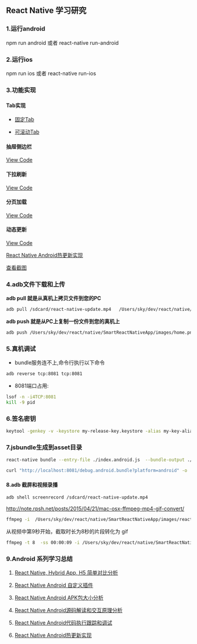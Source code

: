 ## React Native 学习研究


### 1.运行android

npm run android 
或者
react-native run-android


### 2.运行ios

npm run ios
或者
react-native run-ios


### 3.功能实现


#### Tab实现

- [固定Tab](https://github.com/hubcarl/smart-react-native-app/blob/master/app/pages/tabs/SimpleExample.js)

- [可滚动Tab](https://github.com/hubcarl/smart-react-native-app/blob/master/app/pages/tabs/ScrollableTabsExample.js)

#### 抽屉侧边栏

[View Code](https://github.com/hubcarl/smart-react-native-app/blob/master/app/pages/test/drawMD.android.js)

#### 下拉刷新

[View Code](https://github.com/hubcarl/smart-react-native-app/blob/master/app/pages/common/ListViewRefresh.js)

#### 分页加载

[View Code](https://github.com/hubcarl/smart-react-native-app/blob/master/app/pages/common/ListViewPullRefresh.js)

#### 动态更新

[View Code](https://github.com/hubcarl/smart-react-native-app/blob/master/android/app/src/main/java/com/react/smart/UpdateReactActivity.java)

[React Native Android热更新实现](http://hubcarl.github.io/blog/2016/09/15/react-native-update/)


[查看截图](https://github.com/hubcarl/smart-react-native-app/blob/master/screenshot.md)


### 4.adb文件下载和上传

**adb pull  就是从真机上拷贝文件到您的PC**

```bash
adb pull /sdcard/react-native-update.mp4   /Users/sky/dev/react/native/SmartReactNativeApp/images
```
**adb push  就是从PC上复制一份文件到您的真机上**

```bash
adb push /Users/sky/dev/react/native/SmartReactNativeApp/images/home.png  /sdcard
```

### 5.真机调试

- bundle服务连不上,命令行执行以下命令

```bash
adb reverse tcp:8081 tcp:8081
```

- 8081端口占用:

```bash
lsof -n -i4TCP:8081
kill -9 pid
```


### 6.签名密钥

```bash
keytool -genkey -v -keystore my-release-key.keystore -alias my-key-alias -keyalg RSA -keysize 2048 -validity 10000
```

### 7.jsbundle生成到asset目录

```bash
react-native bundle --entry-file ./index.android.js  --bundle-output ./app/src/main/assets/index.android.bundle --platform android --assets-dest ./app/src/main/res/ --dev false
```

```bash
curl "http://localhost:8081/debug.android.bundle?platform=android" -o  "./app/src/main/assets/debug.android.bundle"
```


#### 8.adb 截屏和视频录播

```bash
adb shell screenrecord /sdcard/react-native-update.mp4
```
http://note.rpsh.net/posts/2015/04/21/mac-osx-ffmpeg-mp4-gif-convert/

```bash
ffmpeg -i  /Users/sky/dev/react/native/SmartReactNativeApp/images/react-native-update.mp4 /Users/sky/dev/react/native/SmartReactNativeApp/images/react-native-update.gif
```

从视频中第9秒开始，截取时长为8秒的片段转化为 gif

```bash
ffmpeg -t 8  -ss 00:00:09 -i /Users/sky/dev/react/native/SmartReactNativeApp/images/react-native-update.mp4 /Users/sky/dev/react/native/SmartReactNativeApp/images/react-native-update.gif
```

### 9.Android 系列学习总结

1. [React Native, Hybrid App, H5 简单对比分析](http://hubcarl.github.io/blog/2016/08/07/react-native-compare/)

2. [React Native Android 自定义插件](http://hubcarl.github.io/blog/2016/08/13/react-native-plugin)

3. [React Native Android APK包大小分析](http://hubcarl.github.io/blog/2016/08/21/react-native-size/)

4. [React Native Android源码解读和交互原理分析](http://hubcarl.github.io/blog/2016/08/28/react-native-js/)

5. [React Native Android代码执行跟踪和调试](http://hubcarl.github.io/blog/2016/09/04/react-native-debug/)

6. [React Native Android热更新实现](http://hubcarl.github.io/blog/2016/09/15/react-native-update/)
